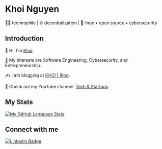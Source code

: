 # Khoi Nguyen

🧑‍💻 technophile | 🌐 decentralization | 🐧 linux • open source • cybersecurity

## Introduction

👋 Hi, I'm [Khoi](https://www.imkhoi.com).

🤔 My interests are Software Engineering, Cybersecurity, and Entrepreneurship.

✍️ I am blogging at [KHOI | Blog](https://blog.imkhoi.com/).

🎥 Check out my YouTube channel: [Tech & Startups](https://www.youtube.com/@tech.startups?sub_confirmation=true).

## My Stats
[![My GitHub Language Stats](https://github-readme-stats.vercel.app/api/top-langs/?username=khoiuna&langs_count=5&theme=tokyonight)]()

## Connect with me
[![Linkedin Badge](https://img.shields.io/badge/-khoiuna-blue?style=flat-circle&logo=Linkedin&logoColor=white&link=https://www.linkedin.com/in/khoiuna/)](https://www.linkedin.com/in/khoiuna/)
